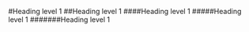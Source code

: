 #Heading level 1 
##Heading level 1 
####Heading level 1 
#####Heading level 1 
#######Heading level 1
